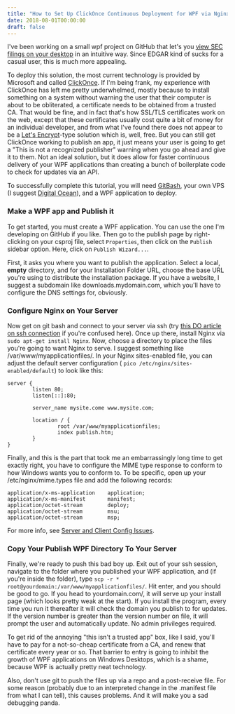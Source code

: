 ```yaml
---
title: "How to Set Up ClickOnce Continuous Deployment for WPF via Nginx"
date: 2018-08-01T00:00:00
draft: false
---
```


I&#39;ve been working on a small wpf project on GitHub that let&#39;s you [view SEC filings on your desktop](https://github.com/nfisher23/SEPubViewer) in an intuitive way. Since EDGAR kind of sucks for a casual user, this is much more appealing.

To deploy this solution, the most current technology is provided by Microsoft and called [ClickOnce](https://docs.microsoft.com/en-us/visualstudio/deployment/clickonce-security-and-deployment). If I&#39;m being frank, my experience with ClickOnce has left me pretty underwhelmed, mostly because to install something on a system without warning the user that their computer is about to be obliterated, a certificate needs to be obtained from a trusted CA. That would be fine, and in fact that&#39;s how SSL/TLS certificates work on the web, except that these certificates usually cost quite a bit of money for an individual developer, and from what I&#39;ve found there does not appear to be a [Let&#39;s Encrypt](https://letsencrypt.org/)-type solution which is, well, free. But you can still get ClickOnce working to publish an app, it just means your user is going to get a &#34;This is not a recognized publisher&#34; warning when you go ahead and give it to them. Not an ideal solution, but it does allow for faster continuous delivery of your WPF applications than creating a bunch of boilerplate code to check for updates via an API.

To successfully complete this tutorial, you will need [GitBash](https://gitforwindows.org/), your own VPS (I suggest [Digital Ocean](https://www.digitalocean.com/)), and a WPF application to deploy.

### Make a WPF app and Publish it

To get started, you must create a WPF application. You can use the one I&#39;m developing on GitHub if you like. Then go to the publish page by right-clicking on your csproj file, select `Properties`, then click on the `Publish` sidebar option. Here, click on `Publish Wizard...`.

First, it asks you where you want to publish the application. Select a local, **empty** directory, and for your Installation Folder URL, choose the base URL you&#39;re using to distribute the installation package. If you have a website, I suggest a subdomain like downloads.mydomain.com, which you&#39;ll have to configure the DNS settings for, obviously.

### Configure Nginx on Your Server

Now get on git bash and connect to your server via ssh (try [this DO article on ssh connection](https://www.digitalocean.com/community/tutorials/how-to-connect-to-your-droplet-with-ssh) if you&#39;re confused here). Once up there, install Nginx via `sudo apt-get install Nginx`. Now, choose a directory to place the files you&#39;re going to want Nginx to serve. I suggest something like /var/www/myapplicationfiles/. In your Nginx sites-enabled file, you can adjust the default server configuration ( `pico /etc/nginx/sites-enabled/default`) to look like this:

```
server {
        listen 80;
        listen[::]:80;

        server_name mysite.come www.mysite.com;

        location / {
                root /var/www/myapplicationfiles;
                index publish.htm;
        }
}
```

Finally, and this is the part that took me an embarrassingly long time to get exactly right, you have to configure the MIME type response to conform to how Windows wants you to conform to. To be specific, open up your /etc/nginx/mime.types file and add the following records:

```
application/x-ms-application    application;
application/x-ms-manifest       manifest;
application/octet-stream        deploy;
application/octet-stream        msu;
application/octet-stream        msp;
```

For more info, see [Server and Client Config Issues](https://docs.microsoft.com/en-us/visualstudio/deployment/server-and-client-configuration-issues-in-clickonce-deployments).

### Copy Your Publish WPF Directory To Your Server

Finally, we&#39;re ready to push this bad boy up. Exit out of your ssh session, navigate to the folder where you published your WPF application, and (if you&#39;re inside the folder), type `scp -r * root@yourdomain:/var/www/myapplicationfiles/`. Hit enter, and you should be good to go. If you head to yourdomain.com/, it will serve up your install page (which looks pretty weak at the start). If you install the program, every time you run it thereafter it will check the domain you publish to for updates. If the version number is greater than the version number on file, it will prompt the user and automatically update. No admin privileges required.

To get rid of the annoying &#34;this isn&#39;t a trusted app&#34; box, like I said, you&#39;ll have to pay for a not-so-cheap certificate from a CA, and renew that certificate every year or so. That barrier to entry is going to inhibit the growth of WPF applications on Windows Desktops, which is a shame, because WPF is actually pretty neat technology.

Also, don&#39;t use git to push the files up via a repo and a post-receive file. For some reason (probably due to an interpreted change in the .manifest file from what I can tell), this causes problems. And it will make you a sad debugging panda.


